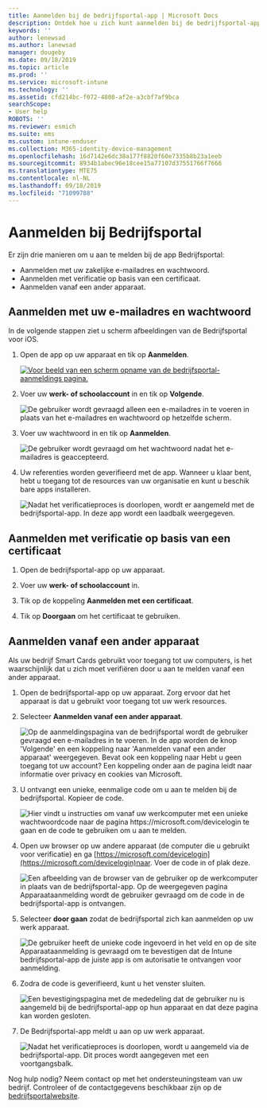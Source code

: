```yaml
---
title: Aanmelden bij de bedrijfsportal-app | Microsoft Docs
description: Ontdek hoe u zich kunt aanmelden bij de bedrijfsportal-app op meerdere platformen.
keywords: ''
author: lenewsad
ms.author: lanewsad
manager: dougeby
ms.date: 09/18/2019
ms.topic: article
ms.prod: ''
ms.service: microsoft-intune
ms.technology: ''
ms.assetid: cfd214bc-f072-4808-af2e-a3cbf7af9bca
searchScope:
- User help
ROBOTS: ''
ms.reviewer: esmich
ms.suite: ems
ms.custom: intune-enduser
ms.collection: M365-identity-device-management
ms.openlocfilehash: 16d7142e6dc38a177f8820f60e7335b8b23a1eeb
ms.sourcegitcommit: 8934b1abec96e18cee15a77107d37551766f7666
ms.translationtype: MTE75
ms.contentlocale: nl-NL
ms.lasthandoff: 09/18/2019
ms.locfileid: "71099788"
---
```

# <a name="sign-in-to-company-portal"></a>Aanmelden bij Bedrijfsportal  

Er zijn drie manieren om u aan te melden bij de app Bedrijfsportal:

* Aanmelden met uw zakelijke e-mailadres en wachtwoord.  
* Aanmelden met verificatie op basis van een certificaat.  
* Aanmelden vanaf een ander apparaat.    


## <a name="sign-in-with-your-email-address-and-password"></a>Aanmelden met uw e-mailadres en wachtwoord
In de volgende stappen ziet u scherm afbeeldingen van de Bedrijfsportal voor iOS.  

1. Open de app op uw apparaat en tik op **Aanmelden**.  

   [![Voor beeld van een scherm opname van de bedrijfsportal-aanmeldings pagina. ](/intune-user-help/media/intune-ios-cp-signin-1908.png)](/intune-user-help/media/intune-ios-cp-signin-lightbox-1908.png#lightbox)  


2. Voer uw **werk- of schoolaccount** in en tik op **Volgende**.

   ![De gebruiker wordt gevraagd alleen een e-mailadres in te voeren in plaats van het e-mailadres en wachtwoord op hetzelfde scherm.](/intune-user-help/media/cp_ios_aad_signin_after_1804_002.png)

3. Voer uw wachtwoord in en tik op **Aanmelden**.

   ![De gebruiker wordt gevraagd om het wachtwoord nadat het e-mailadres is geaccepteerd.](/intune-user-help/media/cp_ios_aad_signin_after_1804_003.png)

4. Uw referenties worden geverifieerd met de app. Wanneer u klaar bent, hebt u toegang tot de resources van uw organisatie en kunt u beschik bare apps installeren.  

   ![Nadat het verificatieproces is doorlopen, wordt er aangemeld met de bedrijfsportal-app. In deze app wordt een laadbalk weergegeven.](/intune-user-help/media/cp_ios_aad_signin_after_1804_004.png)

## <a name="sign-in-with-certificate-based-authentication"></a>Aanmelden met verificatie op basis van een certificaat

1. Open de bedrijfsportal-app op uw apparaat.  

2. Voer uw **werk- of schoolaccount** in.  

3. Tik op de koppeling **Aanmelden met een certificaat**.  

4. Tik op **Doorgaan** om het certificaat te gebruiken.  

## <a name="sign-in-from-another-device"></a>Aanmelden vanaf een ander apparaat

Als uw bedrijf Smart Cards gebruikt voor toegang tot uw computers, is het waarschijnlijk dat u zich moet verifiëren door u aan te melden vanaf een ander apparaat.  

1. Open de bedrijfsportal-app op uw apparaat. Zorg ervoor dat het apparaat is dat u gebruikt voor toegang tot uw werk resources.       

1. Selecteer **Aanmelden vanaf een ander apparaat**.  

   ![Op de aanmeldingspagina van de bedrijfsportal wordt de gebruiker gevraagd een e-mailadres in te voeren.  In de app worden de knop 'Volgende' en een koppeling naar 'Aanmelden vanaf een ander apparaat' weergegeven. Bevat ook een koppeling naar Hebt u geen toegang tot uw account? Een koppeling onder aan de pagina leidt naar informatie over privacy en cookies van Microsoft.](/intune-user-help/media/cp_ios_aad_signin_after_1804_005.png)

2. U ontvangt een unieke, eenmalige code om u aan te melden bij de bedrijfsportal. Kopieer de code.

   ![Hier vindt u instructies om vanaf uw werkcomputer met een unieke wachtwoordcode naar de pagina https://microsoft.com/devicelogin te gaan en de code te gebruiken om u aan te melden.](/intune-user-help/media/cp_ios_aad_signin_after_1804_006.png)

3. Open uw browser op uw andere apparaat (de computer die u gebruikt voor verificatie) en ga [https://microsoft.com/devicelogin](https://microsoft.com/devicelogin)naar. Voer de code in of plak deze.  

   ![Een afbeelding van de browser van de gebruiker op de werkcomputer in plaats van de bedrijfsportal-app. Op de weergegeven pagina Apparaataanmelding wordt de gebruiker gevraagd om de code in de bedrijfsportal-app is ontvangen.](/intune/media/cp_ios_aad_signin_from_another_device_after_1704_004.png)

4. Selecteer __door gaan__ zodat de bedrijfsportal zich kan aanmelden op uw werk apparaat.   

   ![De gebruiker heeft de unieke code ingevoerd in het veld en op de site Apparaataanmelding is gevraagd om te bevestigen dat de Intune bedrijfsportal-app de juiste app is om autorisatie te ontvangen voor aanmelding.](/intune/media/cp_ios_aad_signin_from_another_device_after_1704_005.png)

5. Zodra de code is geverifieerd, kunt u het venster sluiten.  

   ![Een bevestigingspagina met de mededeling dat de gebruiker nu is aangemeld bij de bedrijfsportal-app op hun apparaat en dat deze pagina kan worden gesloten.](/intune/media/cp_ios_aad_signin_from_another_device_after_1704_006.png)

6. De Bedrijfsportal-app meldt u aan op uw werk apparaat.  

   ![Nadat het verificatieproces is doorlopen, wordt u aangemeld via de bedrijfsportal-app. Dit proces wordt aangegeven met een voortgangsbalk.](/intune-user-help/media/cp_ios_aad_signin_after_1804_007.png)

Nog hulp nodig? Neem contact op met het ondersteuningsteam van uw bedrijf. Controleer of de contactgegevens beschikbaar zijn op de [bedrijfsportalwebsite](https://go.microsoft.com/fwlink/?linkid=2010980).  
